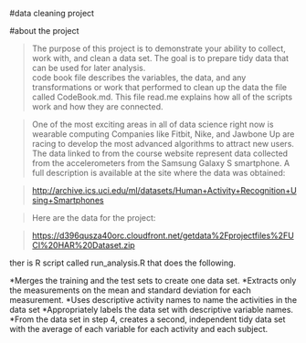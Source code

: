 #data cleaning project 

#about the project 

>The purpose of this project is to demonstrate your ability to collect, work with, and clean a data set.
>The goal is to prepare tidy data that can be used for later analysis.    
> code book file describes the variables, the data, and any transformations or work that  performed to clean up the data the file called CodeBook.md.
> This file read.me explains how all of the scripts work and how they are connected.

>One of the most exciting areas in all of data science right now is wearable computing 
>Companies like Fitbit, Nike, and Jawbone Up are racing to develop the most advanced algorithms to attract new users. 
>The data linked to from the course website represent data collected from the accelerometers from the Samsung Galaxy S smartphone. 
>A full description is available at the site where the data was obtained:

>http://archive.ics.uci.edu/ml/datasets/Human+Activity+Recognition+Using+Smartphones

>Here are the data for the project:

>https://d396qusza40orc.cloudfront.net/getdata%2Fprojectfiles%2FUCI%20HAR%20Dataset.zip

ther is R script called run_analysis.R that does the following.

*Merges the training and the test sets to create one data set.
*Extracts only the measurements on the mean and standard deviation for each measurement.
*Uses descriptive activity names to name the activities in the data set
*Appropriately labels the data set with descriptive variable names.
*From the data set in step 4, creates a second, independent tidy data set with the average of each variable for each activity and each subject.

 
